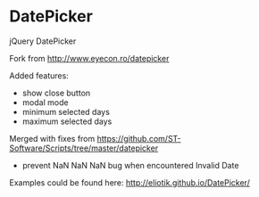 DatePicker
==========

jQuery DatePicker

Fork from http://www.eyecon.ro/datepicker

Added features:
- show close button
- modal mode
- minimum selected days
- maximum selected days
 
Merged with fixes from https://github.com/ST-Software/Scripts/tree/master/datepicker
- prevent NaN NaN NaN bug when encountered Invalid Date

Examples could be found here: http://eliotik.github.io/DatePicker/
